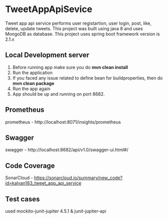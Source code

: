 # TweetAppApiSevice

Tweet app api service performs user registartion, user login, post, like, delete, update tweets. This project was built using java 8 and uses MongoDB as database. This project uses spring boot framework version is 2.1.x


## Local Development server
1) Before running app make sure you do **mvn clean install**
2) Run the application
3) If you faced any issue related to define bean for buildproperties, then do **mvn clean package**
4) Run the app again
5) App should be up and running on port 8682.

## Prometheus
prometheus - http://localhost:8071/insights/prometheus  

## Swagger
swagger - http://localhost:8682/api/v1.0/swagger-ui.html#/  


## Code Coverage 
SonarCloud - https://sonarcloud.io/summary/new_code?id=kalyan183_tweet_app_api_service 

## Test cases
used mockito-junit-jupiter 4.5.1 & junit-jupiter-api
